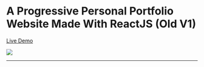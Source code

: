 # A Progressive Personal Portfolio Website Made With ReactJS (Old V1)

[Live Demo](https://new.deoxy.tech)

![](https://i.postimg.cc/nz97yDBV/screely-1657783601718.png)

---
